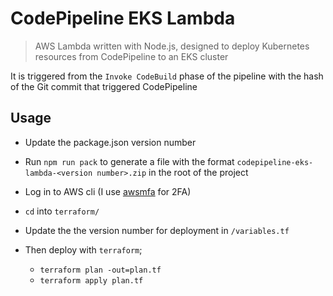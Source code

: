 # CodePipeline EKS Lambda

> AWS Lambda written with Node.js, designed to deploy Kubernetes resources from CodePipeline to an EKS cluster

It is triggered from the `Invoke CodeBuild` phase of the pipeline with the hash of the Git commit that triggered CodePipeline

## Usage

- Update the package.json version number

- Run `npm run pack` to generate a file with the format `codepipeline-eks-lambda-<version number>.zip` in the root of the project

- Log in to AWS cli (I use [awsmfa](https://pypi.org/project/awsmfa/) for 2FA)

- `cd` into `terraform/`

- Update the the version number for deployment in `/variables.tf`

- Then deploy with `terraform`;

  - `terraform plan -out=plan.tf`
  - `terraform apply plan.tf`

